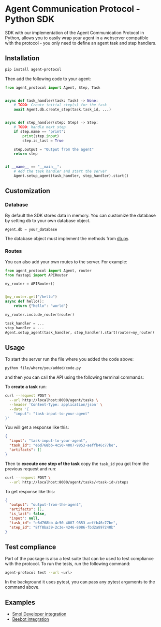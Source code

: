 # Agent Communication Protocol - Python SDK

SDK with our implementation of the Agent Communication Protocol in Python, allows you to easily wrap your agent in a webserver compatible with the protocol - you only need to define an agent task and step handlers.

## Installation

```sh
pip install agent-protocol
```

Then add the following code to your agent:

```python
from agent_protocol import Agent, Step, Task


async def task_handler(task: Task) -> None:
    # TODO: Create initial step(s) for the task
    await Agent.db.create_step(task.task_id, ...)


async def step_handler(step: Step) -> Step:
    # TODO: handle next step
    if step.name == "print":
        print(step.input)
        step.is_last = True

    step.output = "Output from the agent"
    return step


if __name__ == "__main__":
    # Add the task handler and start the server
    Agent.setup_agent(task_handler, step_handler).start()
```

## Customization

### Database

By default the SDK stores data in memory. You can customize the database by setting db to your own database object.

```python
Agent.db = your_database
```

The database object must implement the methods from [db.py](./agent/python/db.py).

### Routes

You can also add your own routes to the server. For example:

```python
from agent_protocol import Agent, router
from fastapi import APIRouter

my_router = APIRouter()


@my_router.get("/hello")
async def hello():
    return {"hello": "world"}

my_router.include_router(router)

task_handler = ...
step_handler = ...
Agent.setup_agent(task_handler, step_handler).start(router=my_router)
```

## Usage

To start the server run the file where you added the code above:

```sh
python file/where/you/added/code.py
```

and then you can call the API using the following terminal commands:

To **create a task** run:

```sh
curl --request POST \
  --url http://localhost:8000/agent/tasks \
  --header 'Content-Type: application/json' \
  --data '{
	"input": "task-input-to-your-agent"
}'
```

You will get a response like this:

```json
{
  "input": "task-input-to-your-agent",
  "task_id": "e6d768bb-4c50-4007-9853-aeffb46c77be",
  "artifacts": []
}
```

Then to **execute one step of the task** copy the `task_id` you got from the previous request and run:

```sh
curl --request POST \
  --url http://localhost:8000/agent/tasks/<task-id>/steps
```

To get response like this:

```json
{
  "output": "output-from-the-agent",
  "artifacts": [],
  "is_last": false,
  "input": null,
  "task_id": "e6d768bb-4c50-4007-9853-aeffb46c77be",
  "step_id": "8ff8ba39-2c3e-4246-8086-fbd2a897240b"
}
```

## Test compliance

Part of the package is also a test suite that can be used to test compliance with the protocol. To run the tests, run the following command:

```sh
agent-protocol test --url <url>
```

In the background it uses pytest, you can pass any pytest arguments to the command above.

## Examples

- [Smol Developer integration](./examples/smol_developer.py)
- [Beebot integration](https://github.com/AutoPackAI/beebot/pull/3)
